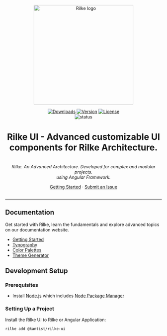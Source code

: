 <p align="center"><a href="https://rilke.ist" target="_blank" rel="noopener noreferrer"><img width="320" src="https://rilke.ist/assets/logo/logo-stroked.png" alt="Rilke logo"></a></p>
<p align="center">
	<a href="https://npmcharts.com/compare/@kantist/rilke-ui?minimal=true"><img src="https://img.shields.io/npm/dm/@kantist/rilke-ui.svg?sanitize=true" alt="Downloads"></a>
	<a href="[rilke-ui-package]"><img src="https://img.shields.io/npm/v/@kantist/rilke-ui.svg?sanitize=true" alt="Version"></a>
	<a href="[rilke-ui-package]"><img src="https://img.shields.io/npm/l/@kantist/rilke-ui.svg?sanitize=true" alt="License"></a>
	<br>
	<img src="https://github.com/kantist/rilke-ui/actions/workflows/publish.yml/badge.svg" alt="status">
</p>
<h1 align="center">Rilke UI - Advanced customizable UI components for Rilke Architecture.</h1>
<p align="center">
	<br>
	<i>Rilke. An Advanced Architecture. Developed for complex and modular projects.
	<br> using Angular Framework.</i>
	<br>
</p>
<p align="center">
	<a href="https://rilke.ist/ui/">Getting Started</a>
	·
	<a href="https://github.com/kantist/rilke-ui/issues">Submit an Issue</a>
	<br>
	<br>
</p>

<hr>

## Documentation

Get started with Rilke, learn the fundamentals and explore advanced topics on our documentation website.

-   [Getting Started][quickstart]
-   [Typography][typography]
-   [Color Palettes][color_palettes]
-   [Theme Generator][theme_generator]

## Development Setup

### Prerequisites

-   Install [Node.js] which includes [Node Package Manager][npm]

### Setting Up a Project

Install the Rilke UI to Rilke or Angular Application:

```
rilke add @kantist/rilke-ui
```

[rilke-ui]: https://github.com/kantist/rilke-ui
[rilke-ui-package]: https://npmjs.com/package/@kantist/rilke-ui
[quickstart]: https://rilke.ist/ui/
[typography]: https://rilke.ist/ui/typography/
[color_palettes]: https://rilke.ist/ui/color-palette/
[theme_generator]: https://rilke.ist/ui/theme-generator/
[node.js]: https://nodejs.org/
[npm]: https://www.npmjs.com/get-npm
[angular]: https://angular.io/cli

